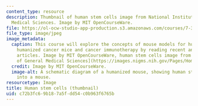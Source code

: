 ```yaml
---
content_type: resource
description: Thumbnail of human stem cells image from National Institute of General
  Medical Sciences. Image by MIT OpenCourseWare.
file: https://ol-ocw-studio-app-production.s3.amazonaws.com/courses/7-341-of-mice-and-men-humanized-mice-in-cancer-research-spring-2015/c72b3fc69b187a5fdd54c0b963f6765b_7-341s15-th.jpg
file_type: image/jpeg
image_metadata:
  caption: This course will explore the concepts of mouse models for human cancer,
    humanized cancer mice and cancer immunotherapy by reading recent and classic research
    articles. Image by MIT OpenCourseWare, human stem cells image from [National Institute
    of General Medical Sciences](https://images.nigms.nih.gov/Pages/Home.aspx).
  credit: Image by MIT OpenCourseWare.
  image-alt: A schematic diagram of a humanized mouse, showing human stem cells transplanted
    into a mouse.
resourcetype: Image
title: Human stem cells (thumbnail)
uid: c72b3fc6-9b18-7a5f-dd54-c0b963f6765b
---
```

